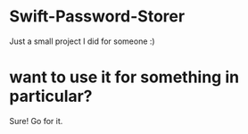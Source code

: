# Swift-Password-Storer
Just a small project I did for someone :)
# want to use it for something in particular?
Sure! Go for it.
